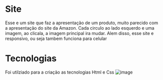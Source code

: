 # Site

Esse e um site que faz a apresentação de um produto, muito parecido com a apresentação do site da Amazon.
Cada circulo ao lado esquerdo e uma imagem, ao clicala, a imagem principal ira mudar.
Alem disso, esse site e responsivo, ou seja tambem funciona para celular

# Tecnologias
Foi utilziado para a criação as tecnologias Html e Css
![image](https://github.com/user-attachments/assets/c9080381-c65e-4404-8111-163497b3ddf9)
